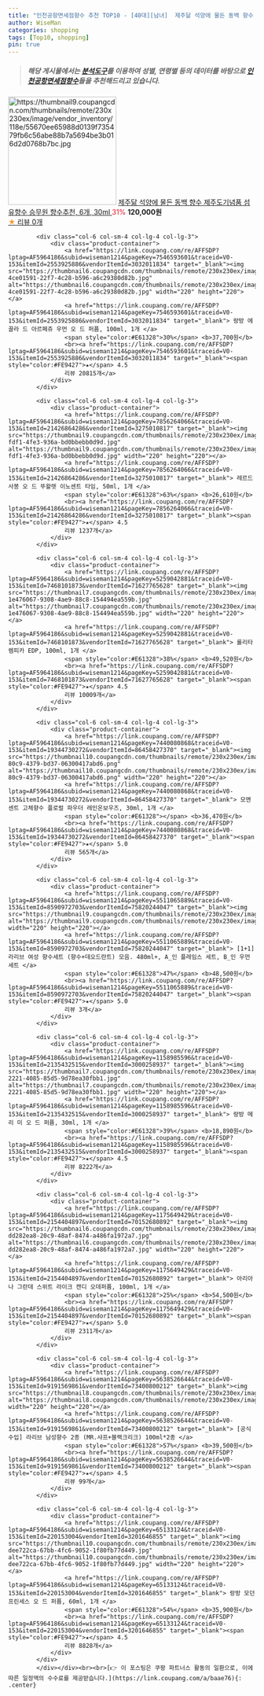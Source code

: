 ```yaml
---
title: "인천공항면세점향수 추천 TOP10 - [40대][남녀]  제주닮 석양에 물든 동백 향수 제주도기념품 섬유향수 승무원 향수추천, 6개, 30ml "
author: WiseMan
categories: shopping
tags: [Top10, shopping]
pin: true
---
```


> ##### 해당 게시물에서는 [**분석도구**](https://itemscout.io/)를 이용하여 **성별**, **연령별** 등의 데이터를 바탕으로 [**인천공항면세점향수**](https://link.coupang.com/a/baae76)들을 추천해드리고 있습니다.
<div class="container"><div class="row">
            <div class="col-6 col-sm-4 col-lg-4 col-lg-3">
                <div class="product-container">
                    <a href="https://link.coupang.com/re/AFFSDP?lptag=AF5964186&subid=wiseman1214&pageKey=7714465515&traceid=V0-153&itemId=21621320051&vendorItemId=88672385508" target="_blank"><img src="https://thumbnail9.coupangcdn.com/thumbnails/remote/230x230ex/image/vendor_inventory/118e/55670ee65988d0139f735479fb6c56abe88b7a5694be3b016d2d0768b7bc.jpg" alt="https://thumbnail9.coupangcdn.com/thumbnails/remote/230x230ex/image/vendor_inventory/118e/55670ee65988d0139f735479fb6c56abe88b7a5694be3b016d2d0768b7bc.jpg" width="220" height="220"></a>
                    <a href="https://link.coupang.com/re/AFFSDP?lptag=AF5964186&subid=wiseman1214&pageKey=7714465515&traceid=V0-153&itemId=21621320051&vendorItemId=88672385508" target="_blank"> 제주닮 석양에 물든 동백 향수 제주도기념품 섬유향수 승무원 향수추천, 6개, 30ml </a>
                    <span style="color:#E61328">31%</span> <b>120,000원</b>
                    <br><a href="https://link.coupang.com/re/AFFSDP?lptag=AF5964186&subid=wiseman1214&pageKey=7714465515&traceid=V0-153&itemId=21621320051&vendorItemId=88672385508" target="_blank"><span style="color:#FE9427">★</span> 
                    리뷰 0개</a>
                </div>
            </div>
            
            <div class="col-6 col-sm-4 col-lg-4 col-lg-3">
                <div class="product-container">
                    <a href="https://link.coupang.com/re/AFFSDP?lptag=AF5964186&subid=wiseman1214&pageKey=7546593601&traceid=V0-153&itemId=2553925886&vendorItemId=3032011834" target="_blank"><img src="https://thumbnail6.coupangcdn.com/thumbnails/remote/230x230ex/image/retail/images/1651333425131167-4ce01591-22f7-4c28-b596-a6c29380d82b.jpg" alt="https://thumbnail6.coupangcdn.com/thumbnails/remote/230x230ex/image/retail/images/1651333425131167-4ce01591-22f7-4c28-b596-a6c29380d82b.jpg" width="220" height="220"></a>
                    <a href="https://link.coupang.com/re/AFFSDP?lptag=AF5964186&subid=wiseman1214&pageKey=7546593601&traceid=V0-153&itemId=2553925886&vendorItemId=3032011834" target="_blank"> 랑방 에끌라 드 아르페쥬 우먼 오 드 퍼퓸, 100ml, 1개 </a>
                    <span style="color:#E61328">30%</span> <b>37,700원</b>
                    <br><a href="https://link.coupang.com/re/AFFSDP?lptag=AF5964186&subid=wiseman1214&pageKey=7546593601&traceid=V0-153&itemId=2553925886&vendorItemId=3032011834" target="_blank"><span style="color:#FE9427">★</span> 4.5
                    리뷰 20815개</a>
                </div>
            </div>
            
            <div class="col-6 col-sm-4 col-lg-4 col-lg-3">
                <div class="product-container">
                    <a href="https://link.coupang.com/re/AFFSDP?lptag=AF5964186&subid=wiseman1214&pageKey=7856264066&traceid=V0-153&itemId=21426864286&vendorItemId=3275010817" target="_blank"><img src="https://thumbnail9.coupangcdn.com/thumbnails/remote/230x230ex/image/product/image/vendoritem/2018/12/18/3275010817/6b6535b1-fdf1-4fe3-936a-bd0bbebb0d9d.jpg" alt="https://thumbnail9.coupangcdn.com/thumbnails/remote/230x230ex/image/product/image/vendoritem/2018/12/18/3275010817/6b6535b1-fdf1-4fe3-936a-bd0bbebb0d9d.jpg" width="220" height="220"></a>
                    <a href="https://link.coupang.com/re/AFFSDP?lptag=AF5964186&subid=wiseman1214&pageKey=7856264066&traceid=V0-153&itemId=21426864286&vendorItemId=3275010817" target="_blank"> 레르드사봉 오 드 뚜왈렛 이노센트 타임, 50ml, 1개 </a>
                    <span style="color:#E61328">63%</span> <b>26,610원</b>
                    <br><a href="https://link.coupang.com/re/AFFSDP?lptag=AF5964186&subid=wiseman1214&pageKey=7856264066&traceid=V0-153&itemId=21426864286&vendorItemId=3275010817" target="_blank"><span style="color:#FE9427">★</span> 4.5
                    리뷰 1237개</a>
                </div>
            </div>
            
            <div class="col-6 col-sm-4 col-lg-4 col-lg-3">
                <div class="product-container">
                    <a href="https://link.coupang.com/re/AFFSDP?lptag=AF5964186&subid=wiseman1214&pageKey=5259042881&traceid=V0-153&itemId=7468101873&vendorItemId=71627765628" target="_blank"><img src="https://thumbnail7.coupangcdn.com/thumbnails/remote/230x230ex/image/retail/images/200452496786511-1e476067-9308-4ae9-88c8-154494ea559b.jpg" alt="https://thumbnail7.coupangcdn.com/thumbnails/remote/230x230ex/image/retail/images/200452496786511-1e476067-9308-4ae9-88c8-154494ea559b.jpg" width="220" height="220"></a>
                    <a href="https://link.coupang.com/re/AFFSDP?lptag=AF5964186&subid=wiseman1214&pageKey=5259042881&traceid=V0-153&itemId=7468101873&vendorItemId=71627765628" target="_blank"> 롤리타렘피카 EDP, 100ml, 1개 </a>
                    <span style="color:#E61328">38%</span> <b>49,520원</b>
                    <br><a href="https://link.coupang.com/re/AFFSDP?lptag=AF5964186&subid=wiseman1214&pageKey=5259042881&traceid=V0-153&itemId=7468101873&vendorItemId=71627765628" target="_blank"><span style="color:#FE9427">★</span> 4.5
                    리뷰 10009개</a>
                </div>
            </div>
            
            <div class="col-6 col-sm-4 col-lg-4 col-lg-3">
                <div class="product-container">
                    <a href="https://link.coupang.com/re/AFFSDP?lptag=AF5964186&subid=wiseman1214&pageKey=7440080868&traceid=V0-153&itemId=19344730272&vendorItemId=86458427370" target="_blank"><img src="https://thumbnail10.coupangcdn.com/thumbnails/remote/230x230ex/image/retail/images/2023/07/03/15/6/c4d3f400-80c9-4379-bd37-06300417abd6.png" alt="https://thumbnail10.coupangcdn.com/thumbnails/remote/230x230ex/image/retail/images/2023/07/03/15/6/c4d3f400-80c9-4379-bd37-06300417abd6.png" width="220" height="220"></a>
                    <a href="https://link.coupang.com/re/AFFSDP?lptag=AF5964186&subid=wiseman1214&pageKey=7440080868&traceid=V0-153&itemId=19344730272&vendorItemId=86458427370" target="_blank"> 모멘센트 고체향수 플로럴 파우더 레인온보우즈, 30ml, 1개 </a>
                    <span style="color:#E61328"></span> <b>36,470원</b>
                    <br><a href="https://link.coupang.com/re/AFFSDP?lptag=AF5964186&subid=wiseman1214&pageKey=7440080868&traceid=V0-153&itemId=19344730272&vendorItemId=86458427370" target="_blank"><span style="color:#FE9427">★</span> 5.0
                    리뷰 565개</a>
                </div>
            </div>
            
            <div class="col-6 col-sm-4 col-lg-4 col-lg-3">
                <div class="product-container">
                    <a href="https://link.coupang.com/re/AFFSDP?lptag=AF5964186&subid=wiseman1214&pageKey=5511065889&traceid=V0-153&itemId=8590972703&vendorItemId=75820244047" target="_blank"><img src="https://thumbnail9.coupangcdn.com/thumbnails/remote/230x230ex/image/vendor_inventory/f431/96fe8f04d4cadf97721d4947050d873b8a2fde636aabfc921ffc48f31a3b.jpg" alt="https://thumbnail9.coupangcdn.com/thumbnails/remote/230x230ex/image/vendor_inventory/f431/96fe8f04d4cadf97721d4947050d873b8a2fde636aabfc921ffc48f31a3b.jpg" width="220" height="220"></a>
                    <a href="https://link.coupang.com/re/AFFSDP?lptag=AF5964186&subid=wiseman1214&pageKey=5511065889&traceid=V0-153&itemId=8590972703&vendorItemId=75820244047" target="_blank"> [1+1] 라리브 여성 향수세트 (향수+데오드란트) 모음. 480ml+, A_인 플레임스 세트, B_인 우먼 세트 </a>
                    <span style="color:#E61328">47%</span> <b>48,500원</b>
                    <br><a href="https://link.coupang.com/re/AFFSDP?lptag=AF5964186&subid=wiseman1214&pageKey=5511065889&traceid=V0-153&itemId=8590972703&vendorItemId=75820244047" target="_blank"><span style="color:#FE9427">★</span> 5.0
                    리뷰 3개</a>
                </div>
            </div>
            
            <div class="col-6 col-sm-4 col-lg-4 col-lg-3">
                <div class="product-container">
                    <a href="https://link.coupang.com/re/AFFSDP?lptag=AF5964186&subid=wiseman1214&pageKey=1158985596&traceid=V0-153&itemId=2135432515&vendorItemId=3000258937" target="_blank"><img src="https://thumbnail7.coupangcdn.com/thumbnails/remote/230x230ex/image/product/image/vendoritem/2019/02/15/3000258937/7fe21e67-2221-4085-85d5-9d78ea30fbb1.jpg" alt="https://thumbnail7.coupangcdn.com/thumbnails/remote/230x230ex/image/product/image/vendoritem/2019/02/15/3000258937/7fe21e67-2221-4085-85d5-9d78ea30fbb1.jpg" width="220" height="220"></a>
                    <a href="https://link.coupang.com/re/AFFSDP?lptag=AF5964186&subid=wiseman1214&pageKey=1158985596&traceid=V0-153&itemId=2135432515&vendorItemId=3000258937" target="_blank"> 랑방 메리 미 오 드 퍼퓸, 30ml, 1개 </a>
                    <span style="color:#E61328">39%</span> <b>18,890원</b>
                    <br><a href="https://link.coupang.com/re/AFFSDP?lptag=AF5964186&subid=wiseman1214&pageKey=1158985596&traceid=V0-153&itemId=2135432515&vendorItemId=3000258937" target="_blank"><span style="color:#FE9427">★</span> 4.5
                    리뷰 8222개</a>
                </div>
            </div>
            
            <div class="col-6 col-sm-4 col-lg-4 col-lg-3">
                <div class="product-container">
                    <a href="https://link.coupang.com/re/AFFSDP?lptag=AF5964186&subid=wiseman1214&pageKey=1175649429&traceid=V0-153&itemId=2154404897&vendorItemId=70152680892" target="_blank"><img src="https://thumbnail6.coupangcdn.com/thumbnails/remote/230x230ex/image/retail/images/816892690564445-dd282ea8-20c9-48af-8474-a486fa1972a7.jpg" alt="https://thumbnail6.coupangcdn.com/thumbnails/remote/230x230ex/image/retail/images/816892690564445-dd282ea8-20c9-48af-8474-a486fa1972a7.jpg" width="220" height="220"></a>
                    <a href="https://link.coupang.com/re/AFFSDP?lptag=AF5964186&subid=wiseman1214&pageKey=1175649429&traceid=V0-153&itemId=2154404897&vendorItemId=70152680892" target="_blank"> 아리아나 그란데 스위트 라이크 캔디 오데퍼퓸, 100ml, 1개 </a>
                    <span style="color:#E61328">25%</span> <b>54,500원</b>
                    <br><a href="https://link.coupang.com/re/AFFSDP?lptag=AF5964186&subid=wiseman1214&pageKey=1175649429&traceid=V0-153&itemId=2154404897&vendorItemId=70152680892" target="_blank"><span style="color:#FE9427">★</span> 5.0
                    리뷰 2311개</a>
                </div>
            </div>
            
            <div class="col-6 col-sm-4 col-lg-4 col-lg-3">
                <div class="product-container">
                    <a href="https://link.coupang.com/re/AFFSDP?lptag=AF5964186&subid=wiseman1214&pageKey=5638526644&traceid=V0-153&itemId=9191569861&vendorItemId=73400800212" target="_blank"><img src="https://thumbnail8.coupangcdn.com/thumbnails/remote/230x230ex/image/vendor_inventory/bcac/359b35eb0389b1f6c67efe70d3b6eb8f1e4422c3628ec777f30512c49fc9.jpg" alt="https://thumbnail8.coupangcdn.com/thumbnails/remote/230x230ex/image/vendor_inventory/bcac/359b35eb0389b1f6c67efe70d3b6eb8f1e4422c3628ec777f30512c49fc9.jpg" width="220" height="220"></a>
                    <a href="https://link.coupang.com/re/AFFSDP?lptag=AF5964186&subid=wiseman1214&pageKey=5638526644&traceid=V0-153&itemId=9191569861&vendorItemId=73400800212" target="_blank"> [공식수입] 라리브 남성향수 2종 (MR.샤프+블랙크리크) 100ml*2종 </a>
                    <span style="color:#E61328">57%</span> <b>39,500원</b>
                    <br><a href="https://link.coupang.com/re/AFFSDP?lptag=AF5964186&subid=wiseman1214&pageKey=5638526644&traceid=V0-153&itemId=9191569861&vendorItemId=73400800212" target="_blank"><span style="color:#FE9427">★</span> 4.5
                    리뷰 99개</a>
                </div>
            </div>
            
            <div class="col-6 col-sm-4 col-lg-4 col-lg-3">
                <div class="product-container">
                    <a href="https://link.coupang.com/re/AFFSDP?lptag=AF5964186&subid=wiseman1214&pageKey=65133124&traceid=V0-153&itemId=220153004&vendorItemId=3201646855" target="_blank"><img src="https://thumbnail10.coupangcdn.com/thumbnails/remote/230x230ex/image/retail/images/8410917739618949-dee722ca-67bb-4fc6-9052-1f80fb77d449.jpg" alt="https://thumbnail10.coupangcdn.com/thumbnails/remote/230x230ex/image/retail/images/8410917739618949-dee722ca-67bb-4fc6-9052-1f80fb77d449.jpg" width="220" height="220"></a>
                    <a href="https://link.coupang.com/re/AFFSDP?lptag=AF5964186&subid=wiseman1214&pageKey=65133124&traceid=V0-153&itemId=220153004&vendorItemId=3201646855" target="_blank"> 랑방 모던 프린세스 오 드 퍼퓸, 60ml, 1개 </a>
                    <span style="color:#E61328">54%</span> <b>35,900원</b>
                    <br><a href="https://link.coupang.com/re/AFFSDP?lptag=AF5964186&subid=wiseman1214&pageKey=65133124&traceid=V0-153&itemId=220153004&vendorItemId=3201646855" target="_blank"><span style="color:#FE9427">★</span> 4.5
                    리뷰 8828개</a>
                </div>
            </div>
            </div></div><br><br>[👉 이 포스팅은 쿠팡 파트너스 활동의 일환으로, 이에 따른 일정액의 수수료를 제공받습니다.](https://link.coupang.com/a/baae76){: .center}
